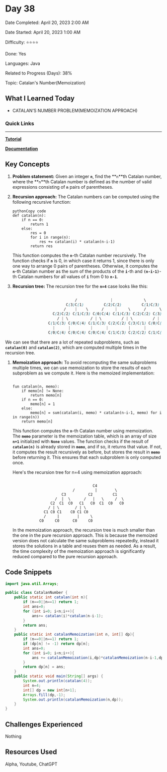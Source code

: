 # Day 38

Date Completed: April 20, 2023 2:00 AM

Date Started: April 20, 2023 1:00 AM

Difficulty: ⭐⭐⭐⭐

Done: Yes

Languages: Java

Related to Progress (Days): 38%

Topic: Catalan's Number(Memoization)

## What I Learned Today

- CATALAN’S NUMBER PROBLEM(MEMOIZATION APPROACH)

### Quick Links

---

[**Tutorial**](https://www.youtube.com/watch?v=eUw9A1wsFg8&pp=ygUPY2F0YWxhbnMgbm8uIGRw)

[**Documentation**](https://www.geeksforgeeks.org/program-nth-catalan-number/)

## Key Concepts

1. **Problem statement:** Given an integer **`n`**, find the **`n`**th Catalan number, where the **`n`**th Catalan number is defined as the number of valid expressions consisting of **`n`** pairs of parentheses.
2. **Recursion approach:** The Catalan numbers can be computed using the following recursive function:
    
    ```
    pythonCopy code
    def catalan(n):
        if n == 0:
            return 1
        else:
            res = 0
            for i in range(n):
                res += catalan(i) * catalan(n-i-1)
            return res
    
    ```
    
    This function computes the **`n`**-th Catalan number recursively. The function checks if **`n`** is 0, in which case it returns 1, since there is only one way to arrange 0 pairs of parentheses. Otherwise, it computes the **`n`**-th Catalan number as the sum of the products of the **`i`**-th and **`(n-i-1)`**-th Catalan numbers for all values of **`i`** from 0 to **`n-1`**.
    
3. **Recursion tree:** The recursion tree for the **`n=4`** case looks like this:
    
    ```scss
    																					 C(4)
                                /               |              \
                            C(3)C(1)         C(2)C(2)         C(1)C(3)
                           /    |    \      /     |     \      /      \
                      C(2)C(2) C(1)C(3) C(0)C(4) C(1)C(3) C(2)C(2) C(3)C(1)
                        / | \          / | \         / | \         / | \
                    C(1)C(3) C(0)C(4) C(1)C(3) C(2)C(2) C(3)C(1) C(0)C(4) C(1)C(3)
                      |      |         |      |         |      |        |      |
                    C(0)C(4) C(0)C(4) C(0)C(4) C(1)C(3) C(2)C(2) C(1)C(3) C(0)C(4)
    ```
    

We can see that there are a lot of repeated subproblems, such as **`catalan(0)`** and **`catalan(2)`**, which are computed multiple times in the recursion tree.

1. **Memoization approach:** To avoid recomputing the same subproblems multiple times, we can use memoization to store the results of each subproblem as we compute it. Here is the memoized implementation:
    
    ```
    
    fun catalan(n, memo):
        if memo[n] != None:
            return memo[n]
        if n == 0:
            memo[n] = 1
        else:
            memo[n] = sum(catalan(i, memo) * catalan(n-i-1, memo) for i in range(n))
        return memo[n]
    
    ```
    
    This function computes the **`n`**-th Catalan number using memoization. The **`memo`** parameter is the memoization table, which is an array of size **`n+1`** initialized with **`None`** values. The function checks if the result of **`catalan(n)`** is already stored in **`memo`**, and if so, it returns that value. If not, it computes the result recursively as before, but stores the result in **`memo`** before returning it. This ensures that each subproblem is only computed once.
    
    Here's the recursion tree for n=4 using memoization approach:
    
    ```
    
                                        C4
                               /         |        \
                          C3          C2         C1
                       /  |  \      /   |   \     /  \
                     C2  C1  C0   C1   C0  C1  C0   C0
                    / | \       / | \
                  C1 C0 C1    C0 C1 C0
                  /     |        |     \
                C0     C0      C0     C0
    
    ```
    
    In the memoization approach, the recursion tree is much smaller than the one in the pure recursion approach. This is because the memoized version does not calculate the same subproblems repeatedly, instead it stores the solutions in a table and reuses them as needed. As a result, the time complexity of the memoization approach is significantly reduced compared to the pure recursion approach.
    

## Code Snippets

```java
import java.util.Arrays;

public class CatalanNumber {
    public static int catalan(int n){
        if (n==0||n==1) return 1;
        int ans=0;
        for (int i=0; i<n;i++){
            ans+= catalan(i)*catalan(n-i-1);
        }
        return ans;
    }
    public static int catalanMemoization(int n, int[] dp){
        if (n==0||n==1) return 1;
        if (dp[n] != -1) return dp[n];
        int ans=0;
        for (int i=0; i<n;i++){
            ans += catalanMemoization(i,dp)*catalanMemoization(n-i-1,dp);
        }
        return dp[n] = ans;
    }
    public static void main(String[] args) {
        System.out.println(catalan(4));
        int n=4;
        int[] dp = new int[n+1];
        Arrays.fill(dp,-1);
        System.out.println(catalanMemoization(n,dp));
    }
}
```

## Challenges Experienced

Nothing 

## Resources Used

Alpha, Youtube, ChatGPT
